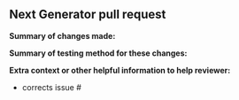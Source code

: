 ## Next Generator pull request

**Summary of changes made:**


**Summary of testing method for these changes:**


**Extra context or other helpful information to help reviewer:**
- corrects issue #
